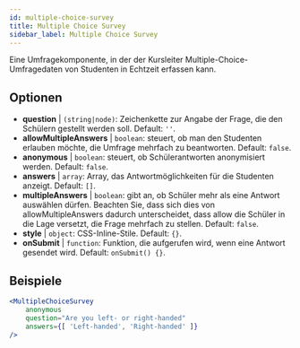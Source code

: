 ```yaml
---
id: multiple-choice-survey 
title: Multiple Choice Survey
sidebar_label: Multiple Choice Survey
---
```


Eine Umfragekomponente, in der der Kursleiter Multiple-Choice-Umfragedaten von Studenten in Echtzeit erfassen kann.

## Optionen

* __question__ | `(string|node)`: Zeichenkette zur Angabe der Frage, die den Schülern gestellt werden soll. Default: `''`.
* __allowMultipleAnswers__ | `boolean`: steuert, ob man den Studenten erlauben möchte, die Umfrage mehrfach zu beantworten. Default: `false`.
* __anonymous__ | `boolean`: steuert, ob Schülerantworten anonymisiert werden. Default: `false`.
* __answers__ | `array`: Array, das Antwortmöglichkeiten für die Studenten anzeigt. Default: `[]`.
* __multipleAnswers__ | `boolean`: gibt an, ob Schüler mehr als eine Antwort auswählen dürfen. Beachten Sie, dass sich dies von allowMultipleAnswers dadurch unterscheidet, dass allow die Schüler in die Lage versetzt, die Frage mehrfach zu stellen. Default: `false`.
* __style__ | `object`: CSS-Inline-Stile. Default: `{}`.
* __onSubmit__ | `function`: Funktion, die aufgerufen wird, wenn eine Antwort gesendet wird. Default: `onSubmit() {}`.


## Beispiele

```jsx live
<MultipleChoiceSurvey
    anonymous
    question="Are you left- or right-handed"
    answers={[ 'Left-handed', 'Right-handed' ]}
/>
```

